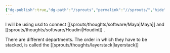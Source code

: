 ```yaml
---
{"dg-publish":true,"dg-path":"/sprouts","permalink":"//sprouts/","hide":true}
---
```


I will be using usd to connect [[sprouts/thoughts/software/Maya\|Maya]] and [[sprouts/thoughts/software/Houdini\|Houdini]] . 

There are different departments. The order in which they have to be stacked, is called the [[sprouts/thoughts/layerstack\|layerstack]] 